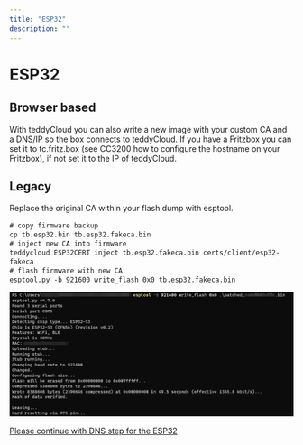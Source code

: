 ```yaml
---
title: "ESP32"
description: ""
---
```


# ESP32
## Browser based
With teddyCloud you can also write a new image with your custom CA and a DNS/IP so the box connects to teddyCloud.
If you have a Fritzbox you can set it to tc.fritz.box (see CC3200 how to configure the hostname on your Fritzbox), if not set it to the IP of teddyCloud.

## Legacy
Replace the original CA within your flash dump with esptool.

```
# copy firmware backup
cp tb.esp32.bin tb.esp32.fakeca.bin
# inject new CA into firmware
teddycloud ESP32CERT inject tb.esp32.fakeca.bin certs/client/esp32-fakeca
# flash firmware with new CA
esptool.py -b 921600 write_flash 0x0 tb.esp32.fakeca.bin
```

![Flash ESP32 Image](img/esp32_write_patched_image_with_esptools.png)


[Please continue with DNS step for the ESP32](../../dns/esp32)
